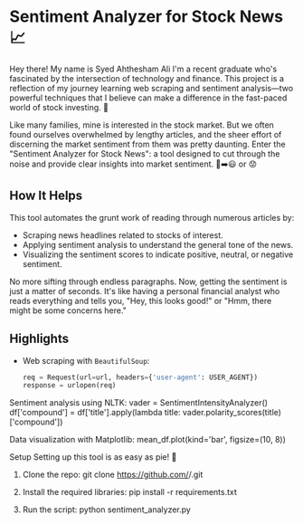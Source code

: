 # Sentiment Analyzer for Stock News 📈

Hey there! My name is Syed Ahthesham Ali I'm a recent graduate who's fascinated by the intersection of technology and finance. This project is a reflection of my journey learning web scraping and sentiment analysis—two powerful techniques that I believe can make a difference in the fast-paced world of stock investing. 🚀

Like many families, mine is interested in the stock market. But we often found ourselves overwhelmed by lengthy articles, and the sheer effort of discerning the market sentiment from them was pretty daunting. Enter the "Sentiment Analyzer for Stock News": a tool designed to cut through the noise and provide clear insights into market sentiment. 📰➡️😃 or 😟

## How It Helps

This tool automates the grunt work of reading through numerous articles by:
- Scraping news headlines related to stocks of interest.
- Applying sentiment analysis to understand the general tone of the news.
- Visualizing the sentiment scores to indicate positive, neutral, or negative sentiment.

No more sifting through endless paragraphs. Now, getting the sentiment is just a matter of seconds. It's like having a personal financial analyst who reads everything and tells you, "Hey, this looks good!" or "Hmm, there might be some concerns here."

## Highlights

- Web scraping with `BeautifulSoup`:
  ```python
  req = Request(url=url, headers={'user-agent': USER_AGENT})
  response = urlopen(req)
  
Sentiment analysis using NLTK:
vader = SentimentIntensityAnalyzer()
df['compound'] = df['title'].apply(lambda title: vader.polarity_scores(title)['compound'])

Data visualization with Matplotlib:
mean_df.plot(kind='bar', figsize=(10, 8))

Setup
Setting up this tool is as easy as pie! 🍰

1. Clone the repo:
git clone https://github.com/<your-username>/<repository-name>.git

2. Install the required libraries:
pip install -r requirements.txt

3. Run the script:
python sentiment_analyzer.py
